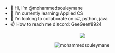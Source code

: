 - 👋 Hi, I’m @mohammedsouleymane
- 🌱 I’m currently learning Applied CS
- 💞️ I’m looking to collaborate on c#, python, java
- 📫 How to reach me discord: GeeGee#8924

<!---
mohammedsouleymane/mohammedsouleymane is a ✨ special ✨ repository because its `README.md` (this file) appears on your GitHub profile.
You can click the Preview link to take a look at your changes.
--->
<p align="center">
    <p align="center"> <td align="center" style="padding=0;width=50%;">
    <img src="https://github-readme-stats.vercel.app/api/?username=mohammedsouleymane&title_color=4F8CC9&text_color=9f9f9f&show_icons=true&bg_color=00000000&hide_border=true&icon_color=4F8CC9&hide_title=true&count_private=true&include_all_commits=true&enable_animations=true" /> </p>
    <p align="center"> <img src="https://komarev.com/ghpvc/?username=mohammedsouleymane&style=flat-square&color=grey" alt="mohammedsouleymane" /> </p>
</p>
